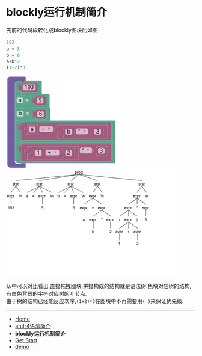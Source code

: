 # blockly运行机制简介

先前的代码段转化成blockly图块后如图
```js
193
a = 5
b = 6
a+b*2
(1+2)*3
```
<p><img src="./img/asmd.png" alt="asmd" width="300" style="float:left"><img src="./img/expr_parse_tree.png" alt="parse_tree" width="450" style="float:left"></p><br style="clear:both">

从中可以对比看出,直接拖拽图块,拼接构成的结构就是语法树.色块对应树的结构,有白色背景的字符对应树的叶节点.  
由于树的结构已经能反应次序,`(1+2)*3`在图块中不再需要用`( )`来保证优先级.  

- - -

- [Home](README.md)  
- [antlr4语法简介](antlr4.md)  
- **blockly运行机制简介**  
- [Get Start](getStart.md)  
- [demo](demo.md)  